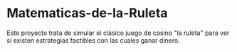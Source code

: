 # Matematicas-de-la-Ruleta
Este proyecto trata de simular el clásico juego de casino "la ruleta" para ver si existen estrategias factibles con las cuales ganar dinero.

